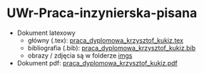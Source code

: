 # UWr-Praca-inzynierska-pisana

- Dokument latexowy
  - główny (.tex):  [praca_dyplomowa_krzysztof_kukiz.tex](./praca_dyplomowa_krzysztof_kukiz.tex)
  - bibliografia (.bib):  [praca_dyplomowa_krzysztof_kukiz.bib](./praca_dyplomowa_krzysztof_kukiz.bib)
  - obrazy / zdjęcia są w folderze [imgs](./imgs/)
- Dokument pdf: [praca_dyplomowa_krzysztof_kukiz.pdf](./praca_dyplomowa_krzysztof_kukiz.pdf)
